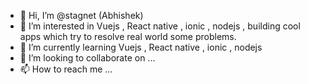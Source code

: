 - 👋 Hi, I’m @stagnet (Abhishek)
- 👀 I’m interested in Vuejs , React native , ionic , nodejs , building cool apps which try to resolve real world some problems.
- 🌱 I’m currently learning Vuejs , React native , ionic , nodejs
- 💞️ I’m looking to collaborate on ...
- 📫 How to reach me ...

<!---
stagnet/stagnet is a ✨ special ✨ repository because its `README.md` (this file) appears on your GitHub profile.
You can click the Preview link to take a look at your changes.
--->
